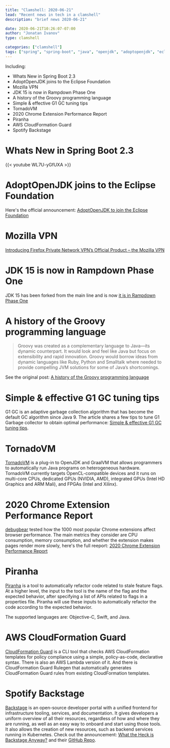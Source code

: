 ```yaml
---
title: "Clamshell: 2020-06-21"
lead: "Recent news in tech in a clamshell"
description: "brief news 2020-06-21"

date: 2020-06-21T10:26:07-07:00
author: "Jonatan Ivanov"
type: clamshell

categories: ["clamshell"]
tags: ["spring", "spring-boot", "java", "openjdk", "adoptopenjdk", "eclipse", "mozilla", "firefox", "VPN", "groovy", "security", "gc", "graalvm", "tornadovm", "chrome", "performance", "feature flags", "piranha", "AWS", "cloud", "cloud formation"]
---
```


Including:

- Whats New in Spring Boot 2.3
- AdoptOpenJDK joins to the Eclipse Foundation
- Mozilla VPN
- JDK 15 is now in Rampdown Phase One
- A history of the Groovy programming language
- Simple & effective G1 GC tuning tips
- TornadoVM
- 2020 Chrome Extension Performance Report
- Piranha
- AWS CloudFormation Guard
- Spotify Backstage

<!--more-->

# Whats New in Spring Boot 2.3

{{< youtube WL7U-yGfUXA >}}
<br>

# AdoptOpenJDK joins to the Eclipse Foundation

Here's the official announcement: [AdoptOpenJDK to join the Eclipse Foundation](https://blog.adoptopenjdk.net/2020/06/adoptopenjdk-to-join-the-eclipse-foundation/)

# Mozilla VPN

[Introducing Firefox Private Network VPN’s Official Product – the Mozilla VPN](https://blog.mozilla.org/futurereleases/2020/06/18/introducing-firefox-private-network-vpns-official-product-the-mozilla-vpn/)

# JDK 15 is now in Rampdown Phase One

JDK 15 has been forked from the main line and is now [it is in Rampdown Phase One](https://mail.openjdk.org/pipermail/jdk-dev/2020-June/004401.html)

# A history of the Groovy programming language

>Groovy was created as a complementary language to Java—its dynamic counterpart. It would look and feel like Java but focus on extensibility and rapid innovation. Groovy would borrow ideas from dynamic languages like Ruby, Python and Smalltalk where needed to provide compelling JVM solutions for some of Java’s shortcomings.

See the original post: [A history of the Groovy programming language](https://dl.acm.org/doi/abs/10.1145/3386326)

# Simple & effective G1 GC tuning tips

G1 GC is an adaptive garbage collection algorithm that has become the default GC algorithm since Java 9. The article shares a few tips to tune G1 Garbage collector to obtain optimal performance: [Simple & effective G1 GC tuning tips](https://blog.gceasy.io/2020/06/02/simple-effective-g1-gc-tuning-tips/).

# TornadoVM

[TornadoVM](https://github.com/beehive-lab/TornadoVM) is a plug-in to OpenJDK and GraalVM that allows programmers to automatically run Java programs on heterogeneous hardware. TornadoVM currently targets OpenCL-compatible devices and it runs on multi-core CPUs, dedicated GPUs (NVIDIA, AMD), integrated GPUs (Intel HD Graphics and ARM Mali), and FPGAs (Intel and Xilinx).

# 2020 Chrome Extension Performance Report

[debugbear](https://www.debugbear.com/) tested how the 1000 most popular Chrome extensions affect browser performance. The main metrics they consider are CPU consumption, memory consumption, and whether the extension makes pages render more slowly, here's the full reeport: [2020 Chrome Extension Performance Report](https://www.debugbear.com/blog/2020-chrome-extension-performance-report)

# Piranha

[Piranha](https://github.com/uber/piranha) is a tool to automatically refactor code related to stale feature flags. At a higher level, the input to the tool is the name of the flag and the expected behavior, after specifying a list of APIs related to flags in a properties file. Piranha will use these inputs to automatically refactor the code according to the expected behavior.

The supported languages are: Objective-C, Swift, and Java.

# AWS CloudFormation Guard

[CloudFormation Guard](https://github.com/aws-cloudformation/cloudformation-guard) is a CLI tool that checks AWS CloudFormation templates for policy compliance using a simple, policy-as-code, declarative syntax. There is also an AWS Lambda version of it. And there is CloudFormation Guard Rulegen that automatically generates CloudFormation Guard rules from existing CloudFormation templates.

# Spotify Backstage

[Backstage](https://backstage.io/) is an open-source developer portal with a unified frontend for infrastructure tooling, services, and documentation. It gives developers a uniform overview of all their resources, regardless of how and where they are running, as well as an easy way to onboard and start using those tools. It also allows the creation of new resources, such as backend services running in Kubernetes.
Check out the announcement: [What the Heck is Backstage Anyway?](https://engineering.atspotify.com/2020/03/17/what-the-heck-is-backstage-anyway/) and their [GitHub Repo](https://github.com/spotify/backstage).
